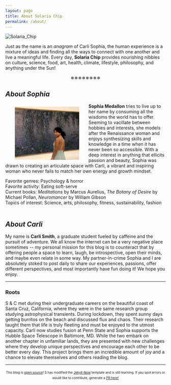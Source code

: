 ```yaml
---
layout: page
title: About Solaria Chip
permalink: /about/
---
```


![Solaria_Chip](https://raw.githubusercontent.com/solariachip/solariachip.github.io/68435d53cdce6ef8a55d72d9a76e1b1b47956747/S%20C-7.png "Solaria Chip")

Just as the name is an *anagram* of Carli Sophia, the human experience is a mixture of ideas and finding all the ways to connect with one another and live a meaningful life. Every day, **Solaria Chip** provides nourishing nibbles on culture, science, food, art, health, climate, lifestyle, philosophy, and anything under the Sun!

<p style="text-align: center;">✵✵✵✵✵✵✵✵</p>

## *About Sophia*
<img align='left' src='/images/IMG_809.png' width="40%" height="30%" hspace="30" vspace="10">

**Sophia Medallon** tries to live up to her name by consuming all the wisdoms the world has to offer. Seeming to vacillate between hobbies and interests, she models after the Renaissance woman and enjoys synthesizing skills and knowledge in a time when it has never been so accessible. With a deep interest in anything that ellicits passion and beauty, Sophia was drawn to creating an articulate space with Carli, a vibrant and inspiring woman who never fails to match her own energy and growth mindset.

Favorite genres: Psychology & horror\
Favorite activity: Eating soft-serve\
Current books: *Meditations* by Marcus Aurelius, *The Botany of Desire* by Michael Pollan, *Neuromancer* by William Gibson\
Topics of interest: Science, arts, philosophy, fitness, sustainability, fashion
<br/><br/>

## *About Carli*
My name is **Carli Smith**, a graduate student fueled by caffeine and the pursuit of adventure. We all know the internet can be a very negative place sometimes -- my personal mission for this blog is to counteract that by offering people a space to learn, laugh, be introspective, open their minds, and maybe even relate in some way. My partner-in-crime Sophia and I are absolutely stoked to post daily to share our experiences, passions, offer different perspectives, and most importantly have fun doing it! We hope you enjoy.

---
### Roots
S & C met during their undergraduate careers on the beautiful coast of Santa Cruz, California, where they were in the same research group studying astrophysical transients. During lockdown, they spent sunny days getting burritos on the beach and discussed flux and chaos. Their research taught them that life is truly fleeting and must be enjoyed to the utmost capacity. Carli now studies fusion at Penn State and Sophia supports the Hubble Space Telescope in Baltimore, MD. While the two embark on another chapter in unfamiliar lands, they are presented with new challenges where they develop unique perspectives and encourage each other to be better every day. This project brings them an incredible amount of joy and a chance to elevate themselves and others reading the blog. 

---
<p style="text-align: center;"><font size="1"> This blog is <a href="https://github.com/solariachip/solariachip.github.io">open source</a>! S has modified the <a href="http://www.jekyllnow.com">Jekyll-Now</a> template and is still learning. If you spot errors or would like to contribute, generate a <a href="https://github.com/solariachip/solariachip.github.io/pulls">PR here!</a></font> </p>
